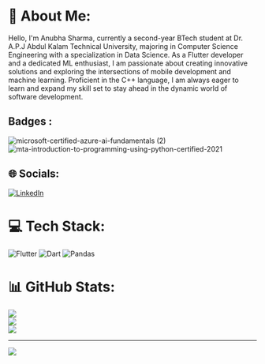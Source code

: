# 💫 About Me:
Hello, I'm Anubha Sharma, currently a second-year BTech student at Dr. A.P.J Abdul Kalam Technical University, majoring in Computer Science Engineering with a specialization in Data Science.
As a Flutter developer and a dedicated ML enthusiast, I am passionate about creating innovative solutions and exploring the intersections of mobile development and machine learning. Proficient in the C++ language, I am always eager to learn and expand my skill set to stay ahead in the dynamic world of software development.

## Badges :
![microsoft-certified-azure-ai-fundamentals (2)](https://github.com/AnubhaSharma2709/AnubhaSharma2709/assets/99638617/ba52d523-0f99-4adb-bd2f-703ddb38f891)   ![mta-introduction-to-programming-using-python-certified-2021](https://github.com/AnubhaSharma2709/AnubhaSharma2709/assets/99638617/d8c28480-59f9-4b21-ae4e-cf8604ac6cd0)

## 🌐 Socials:
[![LinkedIn](https://img.shields.io/badge/LinkedIn-%230077B5.svg?logo=linkedin&logoColor=white)](https://linkedin.com/in/https://www.linkedin.com/in/anubha-sharma-151343219/) 

# 💻 Tech Stack:
![Flutter](https://img.shields.io/badge/Flutter-%2302569B.svg?style=for-the-badge&logo=Flutter&logoColor=white) ![Dart](https://img.shields.io/badge/dart-%230175C2.svg?style=for-the-badge&logo=dart&logoColor=white) ![Pandas](https://img.shields.io/badge/pandas-%23150458.svg?style=for-the-badge&logo=pandas&logoColor=white)

# 📊 GitHub Stats:
![](https://github-readme-stats.vercel.app/api?username=AnubhaSharma2709&theme=dark&hide_border=false&include_all_commits=false&count_private=false)<br/>
![](https://github-readme-streak-stats.herokuapp.com/?user=AnubhaSharma2709&theme=dark&hide_border=false)<br/>
![](https://github-readme-stats.vercel.app/api/top-langs/?username=AnubhaSharma2709&theme=dark&hide_border=false&include_all_commits=false&count_private=false&layout=compact)

---
[![](https://visitcount.itsvg.in/api?id=AnubhaSharma2709&icon=0&color=0)](https://visitcount.itsvg.in)

